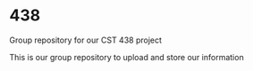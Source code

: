 438
===

Group repository for our CST 438 project


This is our group repository to upload and store our
information
